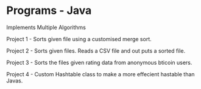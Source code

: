 # Programs - Java
Implements Multiple Algorithms

Project 1 - Sorts given file using a customised merge sort.

Project 2 - Sorts given files. Reads a CSV file and out puts a sorted file. 

Project 3 - Sorts the files given rating data from anonymous  bticoin users.

Project 4 - Custom Hashtable class to make a more effecient hastable than Javas.
